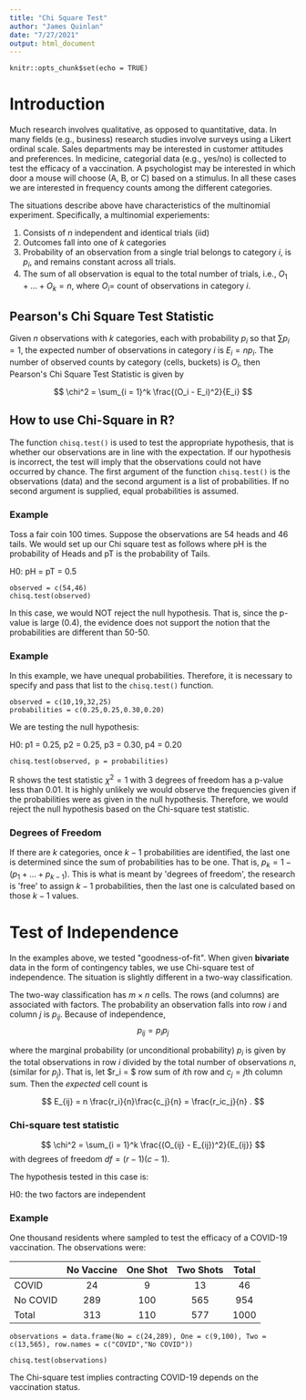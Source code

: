 ```yaml
---
title: "Chi Square Test"
author: "James Quinlan"
date: "7/27/2021"
output: html_document
---
```


```{r setup, include=FALSE}
knitr::opts_chunk$set(echo = TRUE)
```

# Introduction

Much research involves qualitative, as opposed to quantitative, data.  In many fields (e.g., business) research studies involve surveys using a Likert ordinal scale.  Sales departments may be interested in customer attitudes and preferences. In medicine, categorial data (e.g., yes/no) is collected to test the efficacy of a vaccination.  A psychologist may be interested in which door a mouse will choose (A, B, or C) based on a stimulus.  In all these cases we are interested in frequency counts among the different categories.

The situations describe above have characteristics of the multinomial  experiment.  Specifically, a multinomial experiements:

1. Consists of $n$ independent and identical trials (iid)
2. Outcomes fall into one of $k$ categories
3. Probability of an observation from a single trial belongs to category $i$, is $p_i$, and remains constant across all trials.
4. The sum of all observation is equal to the total number of trials, i.e., $O_1 + \dots + O_k = n$, where $O_i =$ count of observations in category $i$.  

## Pearson's Chi Square Test Statistic

Given $n$ observations with $k$ categories, each with probability $p_i$ so that $\sum p_i = 1$, the expected number of observations in category $i$ is $E_i = np_i$.  The number of observed counts by category (cells, buckets) is $O_i$, then Pearson's Chi Square Test Statistic is given by

$$
\chi^2 = \sum_{i = 1}^k \frac{(O_i - E_i)^2}{E_i}
$$


## How to use Chi-Square in R?

The function `chisq.test()` is used to test the appropriate hypothesis, that is whether our observations are in line with the expectation.  If our hypothesis is incorrect, the test will imply that the observations could not have occurred by chance.  The first argument of the function `chisq.test()` is the observations (data) and the second argument is a list of probabilities.  If no second argument is supplied, equal probabilities is assumed.  

### Example 

Toss a fair coin 100 times.  Suppose the observations are 54 heads and 46 tails.  We would set up our Chi square test as follows where pH is the probability of Heads and pT is the probability of Tails.

H0: pH = pT = 0.5

```{r}
observed = c(54,46)
chisq.test(observed)
```
In this case, we would NOT reject the null hypothesis.  That is, since the p-value is large (0.4), the evidence does not support the notion that the probabilities are different than 50-50.  




### Example

In this example, we have unequal probabilities.  Therefore, it is necessary to specify and pass that list to the `chisq.test()` function.  


```{r}
observed = c(10,19,32,25)
probabilities = c(0.25,0.25,0.30,0.20)
```

We are testing the null hypothesis:

H0: p1 = 0.25, p2 = 0.25, p3 = 0.30, p4 = 0.20

```{r gof, echo=TRUE}
chisq.test(observed, p = probabilities)
```

R shows the test statistic $\chi^2 = 1$ with 3 degrees of freedom has a p-value less than 0.01.  It is highly unlikely we would observe the frequencies given if the probabilities were as given in the null hypothesis.  Therefore, we would reject the null hypothesis based on the Chi-square test statistic.   


### Degrees of Freedom

If there are $k$ categories, once $k-1$ probabilities are identified, the last one is determined since the sum of probabilities has to be one.  That is, $p_k = 1 - (p_1 + \dots + p_{k-1})$.  This is what is meant by 'degrees of freedom', the research is 'free' to assign $k-1$ probabilities, then the last one is calculated based on those $k-1$ values.  








# Test of Independence

In the examples above, we tested "goodness-of-fit".  When given __bivariate__ data in the form of contingency tables, we use Chi-square test of independence.  The situation is slightly different in a two-way classification. 


The two-way classification has $m \times n$ cells.  The rows (and columns) are associated with factors.  The probability an observation falls into row $i$ and column $j$ is $p_{ij}$.  Because of independence, 
$$ p_{ij} = p_i p_j $$

where the marginal probability (or unconditional probability) $p_i$ is given by the total observations in row $i$ divided by the total number of observations $n$, (similar for $p_j$).  That is, let $r_i = $ row sum of $i$th row and $c_j = j$th column sum.  Then the _expected_ cell count is

$$
E_{ij} = n \frac{r_i}{n}\frac{c_j}{n} = \frac{r_ic_j}{n} .
$$


### Chi-square test statistic
$$
\chi^2 = \sum_{i = 1}^k \frac{(O_{ij} - E_{ij})^2}{E_{ij}}
$$
with degrees of freedom $df = (r-1)(c-1)$.  


The hypothesis tested in this case is:

H0: the two factors are independent




### Example

One thousand residents where sampled to test the efficacy of a COVID-19 vaccination.  The observations were:

|          | No Vaccine | One Shot | Two Shots | Total |
|----------|:----------:|:--------:|:---------:|:-----:|
| COVID    |     24     |     9    |     13    |   46  |
| No COVID |     289    |    100   |    565    |  954  |
| Total    |     313    |    110   |    577    |  1000 |


```{r}
observations = data.frame(No = c(24,289), One = c(9,100), Two = c(13,565), row.names = c("COVID","No COVID"))

chisq.test(observations)
```
The Chi-square test implies contracting COVID-19 depends on the vaccination status.   




